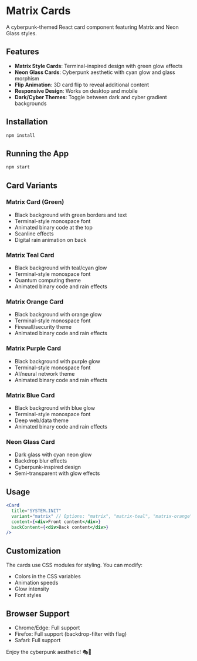 # Matrix Cards

A cyberpunk-themed React card component featuring Matrix and Neon Glass styles.

## Features

- **Matrix Style Cards**: Terminal-inspired design with green glow effects
- **Neon Glass Cards**: Cyberpunk aesthetic with cyan glow and glass morphism
- **Flip Animation**: 3D card flip to reveal additional content
- **Responsive Design**: Works on desktop and mobile
- **Dark/Cyber Themes**: Toggle between dark and cyber gradient backgrounds

## Installation

```bash
npm install
```

## Running the App

```bash
npm start
```

## Card Variants

### Matrix Card (Green)
- Black background with green borders and text
- Terminal-style monospace font
- Animated binary code at the top
- Scanline effects
- Digital rain animation on back

### Matrix Teal Card
- Black background with teal/cyan glow
- Terminal-style monospace font
- Quantum computing theme
- Animated binary code and rain effects

### Matrix Orange Card  
- Black background with orange glow
- Terminal-style monospace font
- Firewall/security theme
- Animated binary code and rain effects

### Matrix Purple Card
- Black background with purple glow
- Terminal-style monospace font
- AI/neural network theme
- Animated binary code and rain effects

### Matrix Blue Card
- Black background with blue glow
- Terminal-style monospace font
- Deep web/data theme
- Animated binary code and rain effects

### Neon Glass Card  
- Dark glass with cyan neon glow
- Backdrop blur effects
- Cyberpunk-inspired design
- Semi-transparent with glow effects

## Usage

```jsx
<Card
  title="SYSTEM.INIT"
  variant="matrix" // Options: "matrix", "matrix-teal", "matrix-orange", "matrix-purple", "matrix-blue", "neon"
  content={<div>Front content</div>}
  backContent={<div>Back content</div>}
/>
```

## Customization

The cards use CSS modules for styling. You can modify:
- Colors in the CSS variables
- Animation speeds
- Glow intensity
- Font styles

## Browser Support

- Chrome/Edge: Full support
- Firefox: Full support (backdrop-filter with flag)
- Safari: Full support

Enjoy the cyberpunk aesthetic! 🎭💚